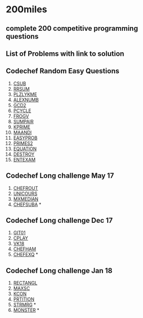 # 200miles

## complete 200 competitive programming questions

## List of Problems with link to solution


## Codechef Random Easy Questions

1. [CSUB](https://www.codechef.com/status/CSUB,sombls)
2. [RRSUM](https://www.codechef.com/status/RRSUM,sombls)
3. [PLZLYKME](https://www.codechef.com/status/PLZLYKME,sombls)
4. [ALEXNUMB](https://www.codechef.com/status/ALEXNUMB,sombls)
5. [GCD2](https://www.codechef.com/status/GCD2,sombls)
6. [PCYCLE](https://www.codechef.com/status/PCYCLE,sombls)
7. [FROGV](https://www.codechef.com/status/FROGV,sombls)
8. [SUMPAIR](https://www.codechef.com/status/SUMPAIR,sombls)
9. [KPRIME](https://www.codechef.com/status/KPRIME,sombls)
10. [MAANDI](https://www.codechef.com/status/MAANDI,sombls)
11. [EASYPROB](https://www.codechef.com/status/EASYPROB,sombls)
12. [PRIMES2](https://www.codechef.com/status/PRIMES2,sombls)
13. [EQUATION](https://www.codechef.com/status/EQUATION,sombls)
14. [DESTROY](https://www.codechef.com/status/DESTROY,sombls)
15. [ENTEXAM](https://www.codechef.com/status/ENTEXAM,sombls)


## Codechef Long challenge May 17
1. [CHEFROUT](https://www.codechef.com/status/CHEFROUT,sombls)
2. [UNICOURS](https://www.codechef.com/status/UNICOURS,sombls)
3. [MXMEDIAN](https://www.codechef.com/status/MXMEDIAN,sombls)
4. [CHEFSUBA](https://www.codechef.com/status/CHEFSUBA,sombls) *

## Codechef Long challenge Dec 17
1. [GIT01](https://www.codechef.com/DEC17/status/GIT01,kdark884)
2. [CPLAY](https://www.codechef.com/DEC17/status/CPLAY,kdark884)
3. [VK18](https://www.codechef.com/DEC17/status/VK18,kdark884)
4. [CHEFHAM](https://www.codechef.com/DEC17/status/CHEFHAM,kdark884)
5. [CHEFEXQ](https://www.codechef.com/DEC17/status/CHEFEXQ,kdark884) *

## Codechef Long challenge Jan 18
1. [RECTANGL](https://www.codechef.com/JAN18/status/RECTANGL,kdark884)
2. [MAXSC](https://www.codechef.com/JAN18/status/MAXSC,kdark884)
3. [KCON](https://www.codechef.com/JAN18/status/KCON,kdark884)
4. [PRTITION](https://www.codechef.com/JAN18/status/PRTITION,kdark884)
5. [STRMRG](https://www.codechef.com/JAN18/status/STRMRG,kdark884) *
6. [MONSTER](https://www.codechef.com/JAN18/status/MONSTER,kdark884) *
